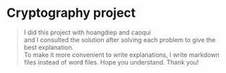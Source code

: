 # Cryptography project

> I did this project with hoangdiep and caoqui<br/>
> and I consulted the solution after solving each problem to give the best explanation.<br/>
> To make it more convenient to write explanations, I write markdown files instead of word files. Hope you understand. Thank you!
